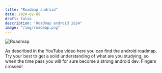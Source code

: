 ```yaml
---
title: "Roadmap android"
date: 2024-02-05
draft: false
description: "Roadmap android 2024"
image: "/img/roadmap.png"
---
```

![Roadmap](/img/roadmap.png)

As described in the YouTube video here you can find the android roadmap.
Try your best to get a solid understanding of what are you studying, so when the time pass you will for sure become a strong android dev. Fingers crossed!
